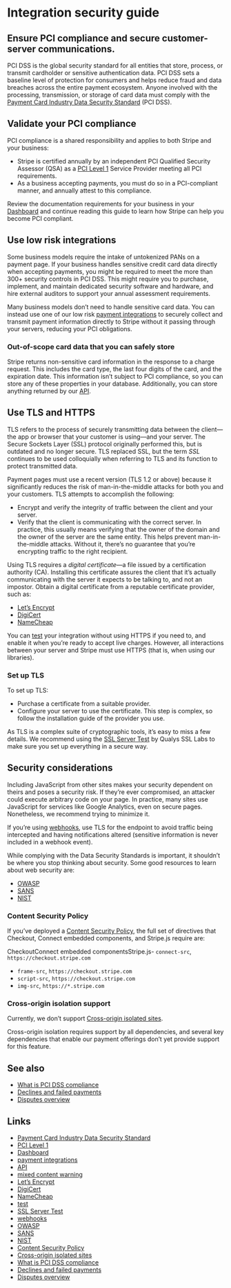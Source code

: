 # Integration security guide

## Ensure PCI compliance and secure customer-server communications.

PCI DSS is the global security standard for all entities that store, process, or
transmit cardholder or sensitive authentication data. PCI DSS sets a baseline
level of protection for consumers and helps reduce fraud and data breaches
across the entire payment ecosystem. Anyone involved with the processing,
transmission, or storage of card data must comply with the [Payment Card
Industry Data Security
Standard](https://www.pcisecuritystandards.org/pci_security/) (PCI DSS).

## Validate your PCI compliance

PCI compliance is a shared responsibility and applies to both Stripe and your
business:

- Stripe is certified annually by an independent PCI Qualified Security Assessor
(QSA) as a [PCI Level
1](https://www.visa.com/splisting/searchGrsp.do?companyNameCriteria=stripe,%20inc)
Service Provider meeting all PCI requirements.
- As a business accepting payments, you must do so in a PCI-compliant manner,
and annually attest to this compliance.

Review the documentation requirements for your business in your
[Dashboard](https://dashboard.stripe.com/settings/compliance/documents) and
continue reading this guide to learn how Stripe can help you become PCI
compliant.

## Use low risk integrations

Some business models require the intake of untokenized PANs on a payment page.
If your business handles sensitive credit card data directly when accepting
payments, you might be required to meet the more than 300+ security controls in
PCI DSS. This might require you to purchase, implement, and maintain dedicated
security software and hardware, and hire external auditors to support your
annual assessment requirements.

Many business models don’t need to handle sensitive card data. You can instead
use one of our low risk [payment integrations](https://docs.stripe.com/payments)
to securely collect and transmit payment information directly to Stripe without
it passing through your servers, reducing your PCI obligations.

### Out-of-scope card data that you can safely store

Stripe returns non-sensitive card information in the response to a charge
request. This includes the card type, the last four digits of the card, and the
expiration date. This information isn’t subject to PCI compliance, so you can
store any of these properties in your database. Additionally, you can store
anything returned by our [API](https://docs.stripe.com/api).

## Use TLS and HTTPS

TLS refers to the process of securely transmitting data between the client—the
app or browser that your customer is using—and your server. The Secure Sockets
Layer (SSL) protocol originally performed this, but is outdated and no longer
secure. TLS replaced SSL, but the term *SSL* continues to be used colloquially
when referring to TLS and its function to protect transmitted data.

Payment pages must use a recent version (TLS 1.2 or above) because it
significantly reduces the risk of man-in-the-middle attacks for both you and
your customers. TLS attempts to accomplish the following:

- Encrypt and verify the integrity of traffic between the client and your
server.
- Verify that the client is communicating with the correct server. In practice,
this usually means verifying that the owner of the domain and the owner of the
server are the same entity. This helps prevent man-in-the-middle attacks.
Without it, there’s no guarantee that you’re encrypting traffic to the right
recipient.

Using TLS requires a *digital certificate*—a file issued by a certification
authority (CA). Installing this certificate assures the client that it’s
actually communicating with the server it expects to be talking to, and not an
impostor. Obtain a digital certificate from a reputable certificate provider,
such as:

- [Let’s Encrypt](https://letsencrypt.org/)
- [DigiCert](https://www.digicert.com/tls-ssl/basic-tls-ssl-certificates)
- [NameCheap](https://www.namecheap.com/security/ssl-certificates.aspx)

You can [test](https://docs.stripe.com/testing) your integration without using
HTTPS if you need to, and enable it when you’re ready to accept live charges.
However, all interactions between your server and Stripe must use HTTPS (that
is, when using our libraries).

### Set up TLS

To set up TLS:

- Purchase a certificate from a suitable provider.
- Configure your server to use the certificate. This step is complex, so follow
the installation guide of the provider you use.

As TLS is a complex suite of cryptographic tools, it’s easy to miss a few
details. We recommend using the [SSL Server
Test](https://www.ssllabs.com/ssltest/) by Qualys SSL Labs to make sure you set
up everything in a secure way.

## Security considerations

Including JavaScript from other sites makes your security dependent on theirs
and poses a security risk. If they’re ever compromised, an attacker could
execute arbitrary code on your page. In practice, many sites use JavaScript for
services like Google Analytics, even on secure pages. Nonetheless, we recommend
trying to minimize it.

If you’re using [webhooks](https://docs.stripe.com/webhooks), use TLS for the
endpoint to avoid traffic being intercepted and having notifications altered
(sensitive information is never included in a webhook event).

While complying with the Data Security Standards is important, it shouldn’t be
where you stop thinking about security. Some good resources to learn about web
security are:

- [OWASP](https://owasp.org/)
- [SANS](https://www.sans.org/reading-room/)
- [NIST](http://csrc.nist.gov/)

### Content Security Policy

If you’ve deployed a [Content Security
Policy](https://developer.mozilla.org/en-US/docs/Web/HTTP/CSP), the full set of
directives that Checkout, Connect embedded components, and Stripe.js require
are:

CheckoutConnect embedded componentsStripe.js- `connect-src`,
`https://checkout.stripe.com`
- `frame-src`, `https://checkout.stripe.com`
- `script-src`, `https://checkout.stripe.com`
- `img-src`, `https://*.stripe.com`

### Cross-origin isolation support

Currently, we don’t support [Cross-origin isolated
sites](https://web.dev/articles/cross-origin-isolation-guide).

Cross-origin isolation requires support by all dependencies, and several key
dependencies that enable our payment offerings don’t yet provide support for
this feature.

## See also

- [What is PCI DSS compliance](https://stripe.com/guides/pci-compliance)
- [Declines and failed payments](https://docs.stripe.com/declines)
- [Disputes overview](https://docs.stripe.com/disputes)

## Links

- [Payment Card Industry Data Security
Standard](https://www.pcisecuritystandards.org/pci_security/)
- [PCI Level
1](https://www.visa.com/splisting/searchGrsp.do?companyNameCriteria=stripe,%20inc)
- [Dashboard](https://dashboard.stripe.com/settings/compliance/documents)
- [payment integrations](https://docs.stripe.com/payments)
- [API](https://docs.stripe.com/api)
- [mixed content warning](https://web.dev/what-is-mixed-content/)
- [Let’s Encrypt](https://letsencrypt.org/)
- [DigiCert](https://www.digicert.com/tls-ssl/basic-tls-ssl-certificates)
- [NameCheap](https://www.namecheap.com/security/ssl-certificates.aspx)
- [test](https://docs.stripe.com/testing)
- [SSL Server Test](https://www.ssllabs.com/ssltest/)
- [webhooks](https://docs.stripe.com/webhooks)
- [OWASP](https://owasp.org/)
- [SANS](https://www.sans.org/reading-room/)
- [NIST](http://csrc.nist.gov/)
- [Content Security
Policy](https://developer.mozilla.org/en-US/docs/Web/HTTP/CSP)
- [Cross-origin isolated
sites](https://web.dev/articles/cross-origin-isolation-guide)
- [What is PCI DSS compliance](https://stripe.com/guides/pci-compliance)
- [Declines and failed payments](https://docs.stripe.com/declines)
- [Disputes overview](https://docs.stripe.com/disputes)